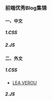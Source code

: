 ### 前端优秀Blog集锦

#### 一、中文

##### 1.CSS

##### 2.JS


#### 二、外文

##### 1.CSS
- [LEA VEROU](http://lea.verou.me/)

##### 2.JS